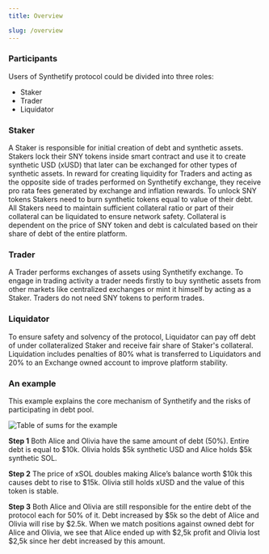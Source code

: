 ```yaml
---
title: Overview

slug: /overview
---
```


### Participants

Users of Synthetify protocol could be divided into three roles:
- Staker
- Trader
- Liquidator

### Staker

A Staker is responsible for initial creation of debt and synthetic assets. Stakers lock their SNY tokens inside smart contract and use it to create synthetic USD (xUSD) that later can be exchanged for other types of synthetic assets. In reward for creating liquidity for Traders and acting as the opposite side of trades performed on Synthetify exchange, they receive pro rata fees generated by exchange and inflation rewards. To unlock SNY tokens Stakers need to burn synthetic tokens equal to value of their debt. All Stakers need to maintain sufficient collateral ratio or part of their collateral can be liquidated to ensure network safety. Collateral is dependent on the price of SNY token and debt is calculated based on their share of debt of the entire platform.

### Trader

A Trader performs exchanges of assets using Synthetify exchange. To engage in trading activity a trader needs firstly to buy synthetic assets from other markets like centralized exchanges or mint it himself by acting as a Staker. Traders do not need SNY tokens to
perform trades.

### Liquidator

To ensure safety and solvency of the protocol, Liquidator can pay off debt of under collateralized Staker and receive fair share of Staker's collateral. Liquidation includes penalties of 80% what is transferred to Liquidators and 20% to an Exchange owned account to improve platform stability.

### An example

This example explains the core mechanism of Synthetify and the risks of participating in debt pool.

![Table of sums for the example](https://i.imgur.com/avSuATV.jpg)

**Step 1** Both Alice and Olivia have the same amount of debt (50%). Entire debt is equal to $10k. Olivia holds $5k synthetic USD and Alice holds $5k synthetic SOL.

**Step 2** The price of xSOL doubles making Alice’s balance worth $10k this causes debt to rise to $15k. Olivia still holds xUSD and the value of this token is stable.

**Step 3** Both Alice and Olivia are still responsible for the entire debt of the protocol each for 50% of it. Debt increased by $5k so the debt of Alice and Olivia will rise by $2.5k. When we match positions against owned debt for Alice and Olivia, we see that Alice ended up with $2,5k profit and Olivia lost $2,5k since her debt increased by this amount.
